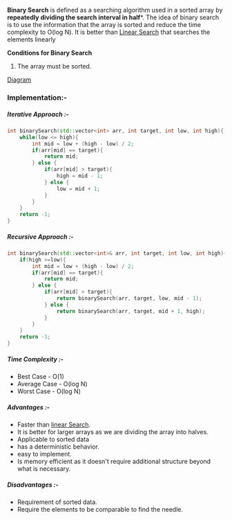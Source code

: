  ****Binary Search**** is defined as a searching algorithm used in a sorted array by **repeatedly dividing the search interval in half***. The idea of binary search is to use the information that the array is sorted and reduce the time complexity to O(log N). It is better than [Linear Search](obsidian://open?vault=programming_implementation&file=Linear%20Search) that searches the elements linearly
 

**Conditions for Binary Search**
1. The array must be sorted.

[Diagram](obsidian://open?vault=obsidian&file=Data_Structures%2FExcalidraw%2FBinary%20Search.excalidraw)

### Implementation:-

##### Iterative Approach :-
~~~cpp
int binarySearch(std::vector<int> arr, int target, int low, int high){ //low = 0, high = arr.size() - 1
	while(low <= high){
		int mid = low + (high - low) / 2;
		if(arr[mid] == target){
			return mid;
		} else {
			if(arr[mid] > target){
				high = mid - 1;
			} else {
				low = mid + 1;
			}
		}
	}
	return -1;
}
~~~

##### Recursive Approach :-

~~~cpp
int binarySearch(std::vector<int>& arr, int target, int low, int high){
	if(high >=low){
		int mid = low + (high - low) / 2;
		if(arr[mid] == target){
			return mid;
		} else {
			if(arr[mid] > target){
				return binarySearch(arr, target, low, mid - 1);
			} else {
				return binarySearch(arr, target, mid + 1, high);
			}
		}
	}
	return -1;
}
~~~

##### Time Complexity :-
- Best Case - O(1)
- Average Case - O(log N)
- Worst Case - O(log N)

##### Advantages :-
- Faster than [linear Search](obsidian://open?vault=programming_implementation&file=Linear%20Search).
- It is better for larger arrays as we are dividing the array into halves.
- Applicable to sorted data 
- has a deterministic behavior.
- easy to implement.
- Is memory efficient as it doesn't require additional structure beyond what is necessary.
##### Disadvantages :-
- Requirement of sorted data.
- Require the elements to be comparable to find the needle.